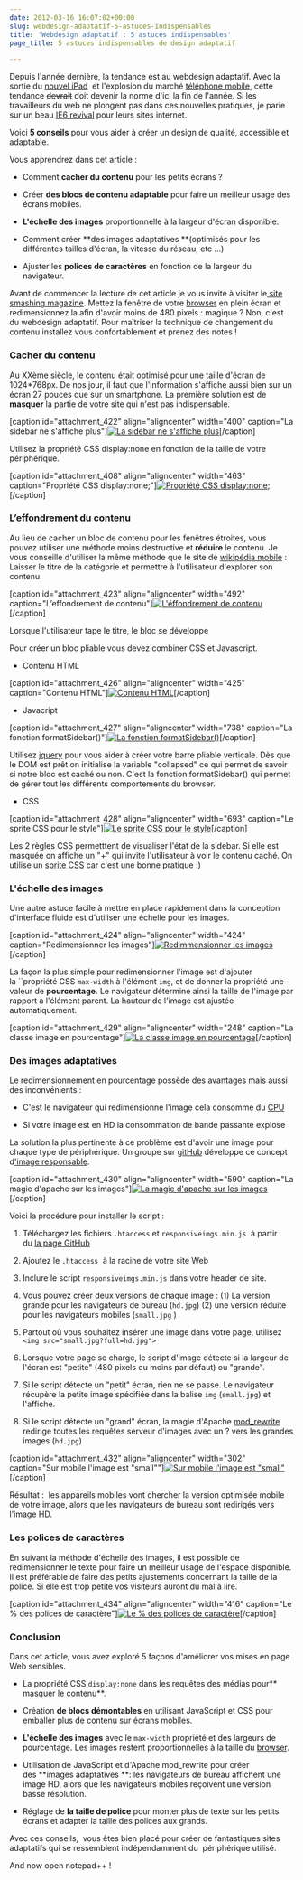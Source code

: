 ```yaml
---
date: 2012-03-16 16:07:02+00:00
slug: webdesign-adaptatif-5-astuces-indispensables
title: 'Webdesign adaptatif : 5 astuces indispensables'
page_title: 5 astuces indispensables de design adaptatif

---
```


Depuis l'année dernière, la tendance est au webdesign adaptatif.
Avec la sortie du [nouvel iPad](http://www.youtube.com/watch?v=JfsLiW00lZ4)  et l'explosion du marché [téléphone mobile](http://mobile.free.fr/), cette tendance <del>devrait</del> doit devenir la norme d'ici la fin de l'année. Si les travailleurs du web ne plongent pas dans ces nouvelles pratiques, je parie sur un beau [IE6 revival](http://www.alsacreations.com/actu/lire/1394-web-ouvert-css-webkit.html) pour leurs sites internet.

Voici **5 conseils** pour vous aider à créer un design de qualité, accessible et adaptable.

Vous apprendrez dans cet article :




  * Comment **cacher du contenu** pour les petits écrans ?


  * Créer **des blocs de contenu adaptable** pour faire un meilleur usage des écrans mobiles.


  * **L'échelle des images** proportionnelle à la largeur d'écran disponible.


  * Comment créer **des images adaptatives **(optimisés pour les différentes tailles d'écran, la vitesse du réseau, etc ...)


  * Ajuster les **polices de caractères** en fonction de la largeur du navigateur.


Avant de commencer la lecture de cet article je vous invite à visiter le[ site smashing magazine](http://www.smashingmagazine.com/).
Mettez la fenêtre de votre [browser](http://www.mozilla.org/fr/firefox/fx/) en plein écran et redimensionnez la afin d'avoir moins de 480 pixels : magique ?
Non, c'est du webdesign adaptatif.
Pour maîtriser la technique de changement du contenu installez vous confortablement et prenez des notes !




### Cacher du contenu


Au XXème siècle, le contenu était optimisé pour une taille d'écran de 1024*768px.
De nos jour, il faut que l'information s'affiche aussi bien sur un écran 27 pouces que sur un smartphone. La première solution est de **masquer** la partie de votre site qui n'est pas indispensable.

[caption id="attachment_422" align="aligncenter" width="400" caption="La sidebar ne s'affiche plus"][![La sidebar ne s'affiche plus](http://davidleuliette.com/wordPress/wp-content/uploads/2012/03/mokup1.png)](http://davidleuliette.com/wordPress/wp-content/uploads/2012/03/mokup1.png)[/caption]



Utilisez la propriété CSS display:none en fonction de la taille de votre périphérique.

[caption id="attachment_408" align="aligncenter" width="463" caption="Propriété CSS display:none;"][![Propriété CSS display:none;](http://davidleuliette.com/wordPress/wp-content/uploads/2012/03/imgCode1.png)](http://davidleuliette.com/wordPress/wp-content/uploads/2012/03/imgCode1.png)[/caption]




### L’effondrement du contenu


Au lieu de cacher un bloc de contenu pour les fenêtres étroites, vous pouvez utiliser une méthode moins destructive et **réduire** le contenu. Je vous conseille d'utiliser la même méthode que le site de [wikipédia mobile](http://en.m.wikipedia.org/wiki/Web_design) : Laisser le titre de la catégorie et permettre à l'utilisateur d'explorer son contenu.

[caption id="attachment_423" align="aligncenter" width="492" caption="L’effondrement de contenu"][![L'éffondrement de contenu](http://davidleuliette.com/wordPress/wp-content/uploads/2012/03/mokup2.png)](http://davidleuliette.com/wordPress/wp-content/uploads/2012/03/mokup2.png)[/caption]



Lorsque l'utilisateur tape le titre, le bloc se développe

Pour créer un bloc pliable vous devez combiner CSS et Javascript.




  * Contenu HTML


[caption id="attachment_426" align="aligncenter" width="425" caption="Contenu HTML"][![Contenu HTML](http://davidleuliette.com/wordPress/wp-content/uploads/2012/03/imgCode2_1.png)](http://davidleuliette.com/wordPress/wp-content/uploads/2012/03/imgCode2_1.png)[/caption]




  * Javacript


[caption id="attachment_427" align="aligncenter" width="738" caption="La fonction formatSidebar()"][![La fonction formatSidebar()](http://davidleuliette.com/wordPress/wp-content/uploads/2012/03/imgCode2.png)](http://davidleuliette.com/wordPress/wp-content/uploads/2012/03/imgCode2.png)[/caption]

Utilisez [jquery](http://jquery.com/) pour vous aider à créer votre barre pliable verticale.
Dès que le DOM est prêt on initialise la variable "collapsed" ce qui permet de savoir si notre bloc est caché ou non.
C'est la fonction formatSidebar() qui permet de gérer tout les différents comportements du browser.




  * CSS


[caption id="attachment_428" align="aligncenter" width="693" caption="Le sprite CSS pour le style"][![Le sprite CSS pour le style](http://davidleuliette.com/wordPress/wp-content/uploads/2012/03/imgCode2_css.png)](http://davidleuliette.com/wordPress/wp-content/uploads/2012/03/imgCode2_css.png)[/caption]



Les 2 règles CSS permetttent de visualiser l'état de la sidebar.
Si elle est masquée on affiche un "+" qui invite l'utilisateur à voir le contenu caché.
On utilise un [sprite CSS](http://www.alsacreations.com/tuto/lire/1068-sprites-css.html) car c'est une bonne pratique :)




### L'échelle des images


Une autre astuce facile à mettre en place rapidement dans la conception d'interface fluide est d'utiliser une échelle pour les images.

[caption id="attachment_424" align="aligncenter" width="424" caption="Redimensionner les images"][![Redimmensionner les images](http://davidleuliette.com/wordPress/wp-content/uploads/2012/03/mokup3.png)](http://davidleuliette.com/wordPress/wp-content/uploads/2012/03/mokup3.png)[/caption]

La façon la plus simple pour redimensionner l'image est d'ajouter la ``propriété CSS `max-width` à l'élément `img`, et de donner la propriété une valeur de **pourcentage**.
Le navigateur détermine ainsi la taille de l'image par rapport à l'élément parent.
La hauteur de l'image est ajustée automatiquement.

[caption id="attachment_429" align="aligncenter" width="248" caption="La classe image en pourcentage"][![La classe image en pourcentage](http://davidleuliette.com/wordPress/wp-content/uploads/2012/03/imgCode3_css.png)](http://davidleuliette.com/wordPress/wp-content/uploads/2012/03/imgCode3_css.png)[/caption]




### Des images adaptatives


Le redimensionnement en pourcentage possède des avantages mais aussi des inconvénients :




  * C'est le navigateur qui redimensionne l'image cela consomme du [CPU](http://fr.wikipedia.org/wiki/Processeur)


  * Si votre image est en HD la consommation de bande passante explose


La solution la plus pertinente à ce problème est d'avoir une image pour chaque type de périphérique.
Un groupe sur [gitHub](http://fr.wikipedia.org/wiki/Git) développe ce concept d['image responsable](https://github.com/filamentgroup/Responsive-Images).

[caption id="attachment_430" align="aligncenter" width="590" caption="La magie d'apache sur les images"][![La magie d'apache sur les images](http://davidleuliette.com/wordPress/wp-content/uploads/2012/03/imgCode4.png)](http://davidleuliette.com/wordPress/wp-content/uploads/2012/03/imgCode4.png)[/caption]

Voici la procédure pour installer le script :




  1. Téléchargez les fichiers `.htaccess` et `responsiveimgs.min.js`  à partir du [la page GitHub](https://github.com/filamentgroup/Responsive-Images)


  2. Ajoutez le `.htaccess`  à la racine de votre site Web


  3. Inclure le script `responsiveimgs.min.js` dans votre header de site.


  4. Vous pouvez créer deux versions de chaque image :
(1) La version grande pour les navigateurs de bureau (`hd.jpg`)
(2) une version réduite pour les navigateurs mobiles (`small.jpg` )


  5. Partout où vous souhaitez insérer une image dans votre page,
utilisez `<img src="small.jpg?full=hd.jpg">`


  6. Lorsque votre page se charge, le script d'image détecte si la largeur de l'écran est "petite" (480 pixels ou moins par défaut) ou "grande".


  7. Si le script détecte un "petit" écran, rien ne se passe.
Le navigateur récupère la petite image spécifiée dans la balise `img` (`small.jpg`) et l'affiche.


  8. Si le script détecte un "grand" écran,
la magie d'Apache [mod_rewrite](http://www.elated.com/articles/mod-rewrite-tutorial-for-absolute-beginners/) redirige toutes les requêtes serveur d'images avec un ? vers les grandes images (`hd.jpg`)`
`


[caption id="attachment_432" align="aligncenter" width="302" caption="Sur mobile l'image est "small""][![Sur mobile l'image est "small"](http://davidleuliette.com/wordPress/wp-content/uploads/2012/03/mokup4.png)](http://davidleuliette.com/wordPress/wp-content/uploads/2012/03/mokup4.png)[/caption]

Résultat :  les appareils mobiles vont chercher la version optimisée mobile  de votre image, alors que les navigateurs de bureau sont redirigés vers l'image HD.




### Les polices de caractères


En suivant la méthode d'échelle des images, il est possible de redimensionner le texte pour faire un meilleur usage de l'espace disponible.
Il est préférable de faire des petits ajustements concernant la taille de la police. Si elle est trop petite vos visiteurs auront du mal à lire.

[caption id="attachment_434" align="aligncenter" width="416" caption="Le % des polices de caractère"][![Le % des polices de caractère](http://davidleuliette.com/wordPress/wp-content/uploads/2012/03/font.png)](http://davidleuliette.com/wordPress/wp-content/uploads/2012/03/font.png)[/caption]


### Conclusion


Dans cet article, vous avez exploré 5 façons d'améliorer vos mises en page Web sensibles.




  * La propriété CSS `display:none` dans les requêtes des médias pour** masquer le contenu**.


  * Création **de blocs démontables** en utilisant JavaScript et CSS pour emballer plus de contenu sur écrans mobiles.


  * **L'échelle des images** avec le `max-width` propriété et des largeurs de pourcentage. Les images restent proportionnelles à la taille du [browser](http://www.mozilla.org/fr/firefox/fx/).


  * Utilisation de JavaScript et d'Apache mod_rewrite pour créer des **images adaptatives **: les navigateurs de bureau affichent une image HD, alors que les navigateurs mobiles reçoivent une version basse résolution.


  * Réglage de **la taille de police** pour monter plus de texte sur les petits écrans et adapter la taille des polices aux grands.


Avec ces conseils,  vous êtes bien placé pour créer de fantastiques sites adaptatifs qui se ressemblent indépendamment du  périphérique utilisé.

And now open notepad++ !


